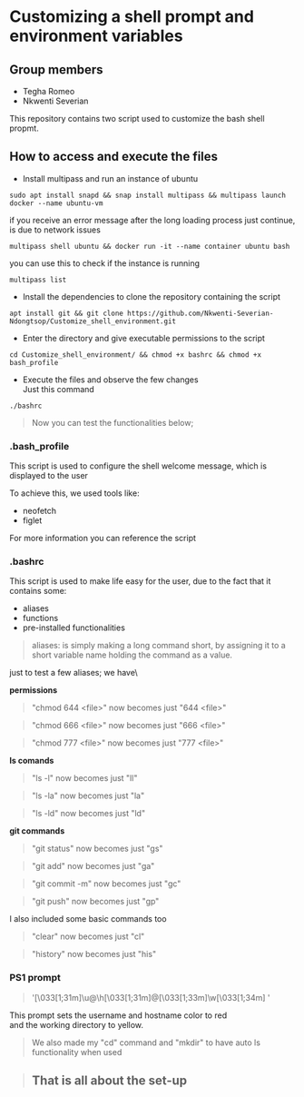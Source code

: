 # Customizing a shell prompt and environment variables

## Group members
- Tegha Romeo
- Nkwenti Severian

This repository contains two script used to customize the bash shell propmt.

## How to access and execute the files

- Install multipass and run an instance of ubuntu

```
sudo apt install snapd && snap install multipass && multipass launch docker --name ubuntu-vm
```
if you receive an error message after the long loading process just continue, is due to network issues

```
multipass shell ubuntu && docker run -it --name container ubuntu bash
```

you can use  this to check if the instance is running

```
multipass list
```

- Install the dependencies to clone the repository containing the script

```
apt install git && git clone https://github.com/Nkwenti-Severian-Ndongtsop/Customize_shell_environment.git
```

- Enter the directory and give executable permissions to the script 

```
cd Customize_shell_environment/ && chmod +x bashrc && chmod +x bash_profile
```

- Execute the files and observe the few changes\
Just this command

```
./bashrc
```

> Now you can test the functionalities below;

### .bash_profile
This script is used to configure the shell welcome message, which is displayed to the user

To achieve this, we used tools like:
- neofetch
- figlet

For more information you can reference the script

### .bashrc
This script is used to make life easy for the user, due to the fact that it contains some:
- aliases
- functions
- pre-installed functionalities

> aliases: is simply making a long command short, by assigning it to a short variable name holding the command as a value.

just to test a few aliases; we have\

**permissions**

> "chmod 644 \<file>" now becomes just "644 \<file>"

> "chmod 666 \<file>" now becomes just "666 \<file>"

> "chmod 777 \<file>" now becomes just "777 \<file>"

**ls comands**

> "ls -l" now becomes just "ll"

> "ls -la" now becomes just "la"

> "ls -ld" now becomes just "ld"

**git commands**

> "git status" now becomes just "gs"

> "git add" now becomes just "ga"

> "git commit -m" now becomes just "gc"

> "git push" now becomes just "gp"

I also included some basic commands too

> "clear" now becomes just "cl"

> "history" now becomes just "his"

### PS1 prompt

> '\[\033[1;31m\]\u@\h\[\033[1;31m\]@\[\033[1;33m\]\w\[\033[1;34m\] '

This prompt sets the username and hostname color to red\
and the working directory to yellow.

> We also made my "cd" command and "mkdir" to have auto ls functionality when used

> ## That is all about the set-up